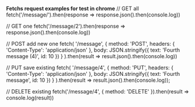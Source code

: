 **Fetchs request examples for test in chrome**
// GET all
fetch('/message/').then(response => response.json().then(console.log))

// GET one
fetch('/message/2').then(response => response.json().then(console.log))

// POST add new one
fetch(
  '/message', 
  { 
    method: 'POST', 
    headers: { 'Content-Type': 'application/json' },
    body: JSON.stringify({ text: 'Fourth message (4)', id: 10 })
  }
).then(result => result.json().then(console.log))

// PUT save existing
fetch(
  '/message/4', 
  { 
    method: 'PUT', 
    headers: { 'Content-Type': 'application/json' }, 
    body: JSON.stringify({ text: 'Fourth message', id: 10 })
  }
).then(result => result.json().then(console.log));

// DELETE existing
fetch('/message/4', { method: 'DELETE' }).then(result => console.log(result))
